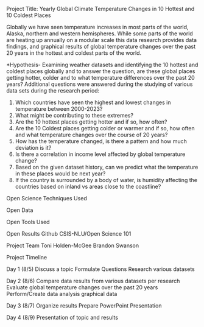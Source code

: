 Project Title: Yearly Global Climate Temperature Changes in 10 Hottest and 10 Coldest Places

Globally we have seen temperature increases in most parts of the world, Alaska, northern and western hemispheres. While some parts of the world are heating up annually on a modular scale this data research provides data findings, and graphical results of global temperature changes over the past 20 years in the hottest and coldest parts of the world.


*Hypothesis- Examining weather datasets and identifying the 10 hottest and coldest places globally and to answer the question, are these global places getting hotter, colder and to what temperature differences over the past 20 years?
Additional questions were answered during the studying of various data sets during the research period:

1.  Which countries have seen the highest and lowest changes in temperature between 2000-2023? 
2.  What might be contributing to these extremes?
3.  Are the 10 hottest places getting hotter and if so, how often?
4.  Are the 10 Coldest places getting colder or warmer and if so, how often and what temperature changes over the course of 20 years? 
5.  How has the temperature changed, is there a pattern and how much deviation is it?
6.  Is there a correlation in income level affected by global temperature change?
7.  Based on the given dataset history, can we predict what the temperature in these places would be next year?
8.  If the country is surrounded by a body of water, is humidity affecting the countries based on inland vs areas close to the coastline?

Open Science Techniques Used

Open Data

Open Tools Used


Open Results
Github CSIS-NLU/Open Science 101

Project Team
Toni Holden-McGee
Brandon Swanson

Project Timeline

Day 1 (8/5)
Discuss a topic
Formulate Questions
Research various datasets

Day 2 (8/6)
Compare data results from various datasets per research
Evaluate global temperature changes over the past 20 years
Perform/Create data analysis graphical data 

Day 3 (8/7)
Organize results
Prepare PowerPoint Presentation 

Day 4 (8/9)
Presentation of topic and results






